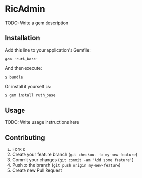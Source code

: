 # RicAdmin

TODO: Write a gem description

## Installation

Add this line to your application's Gemfile:

    gem 'ruth_base'

And then execute:

    $ bundle

Or install it yourself as:

    $ gem install ruth_base

## Usage

TODO: Write usage instructions here

## Contributing

1. Fork it
2. Create your feature branch (`git checkout -b my-new-feature`)
3. Commit your changes (`git commit -am 'Add some feature'`)
4. Push to the branch (`git push origin my-new-feature`)
5. Create new Pull Request
